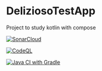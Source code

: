 # DeliziosoTestApp
Project to study kotlin with compose

[![SonarCloud](https://github.com/BashlikovV/DeliziosoTestApp/actions/workflows/build.yml/badge.svg?event=pull_request)](https://github.com/BashlikovV/DeliziosoTestApp/actions/workflows/build.yml)

[![CodeQL](https://github.com/BashlikovV/DeliziosoTestApp/actions/workflows/codeql.yml/badge.svg)](https://github.com/BashlikovV/DeliziosoTestApp/actions/workflows/codeql.yml)

[![Java CI with Gradle](https://github.com/BashlikovV/DeliziosoTestApp/actions/workflows/gradle.yml/badge.svg)](https://github.com/BashlikovV/DeliziosoTestApp/actions/workflows/gradle.yml)
